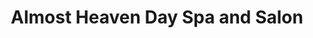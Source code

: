---
title: "Almost Heaven Day Spa and Salon"
url: /blanchard/almost-heaven-day-spa-and-salon/
shop: beauty
---